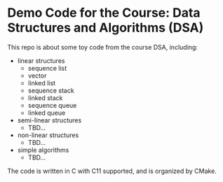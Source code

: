 # Demo Code for the Course: Data Structures and Algorithms (DSA)

This repo is about some toy code from the course DSA, including:

- linear structures
  - sequence list
  - vector
  - linked list
  - sequence stack
  - linked stack
  - sequence queue
  - linked queue
- semi-linear structures
  - TBD...
- non-linear structures
  - TBD...
- simple algorithms
  - TBD...
  
 The code is written in C with C11 supported, and is organized by CMake.
